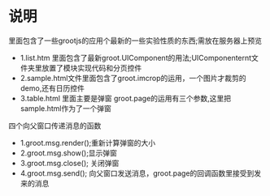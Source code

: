 说明
=======
里面包含了一些grootjs的应用个最新的一些实验性质的东西;需放在服务器上预览
  
+ 1.list.htm 里面包含了最新groot.UIComponent的用法;UIComponenternt文件夹里放置了模块实现代码和分页控件
+ 2.sample.html文件里面包含了groot.imcrop的运用，一个图片才裁剪的demo,还有日历控件
+ 3.table.html 里面主要是弹窗 groot.page的运用有三个参数,这里把sample.html作为了一个弹窗

四个向父窗口传递消息的函数

+ 1.groot.msg.render();重新计算弹窗的大小
+ 2.groot.msg.show();显示弹窗
+ 3.groot.msg.close(); 关闭弹窗
+ 4.groot.msg.send(); 向父窗口发送消息，groot.page的回调函数里接受到发来的消息